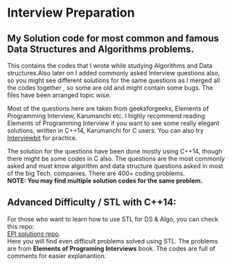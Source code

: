 # Interview Preparation
## My Solution code for most common and famous Data Structures and Algorithms problems.

This contains the codes that I wrote while studying Algorithms and Data structures.Also 
later on I added commonly asked Interview questions also, so you might see different solutions for the same questions as I merged all the codes together , so some are old and might contain some bugs.
The files have been arranged topic wise.

Most of the questions here are taken from geeksforgeeks, Elements of Programming Interview, Karumanchi etc. I highly recommend reading Elements of Programming Interview if you want to see some really elegant solutions, written in C++14, Karumanchi for C users. You can also try [Interviewbit](https://www.interviewbit.com/) for practice.

The solution for the questions have been done mostly using C++14, though there might be some codes in C also.
The questions are the most commonly asked and must know algorithm and data structure questions asked in most of the big Tech. companies.
There are 400+ coding problems.<br>
<b>NOTE: You may find multiple solution codes for the same problem.</b><br>

## Advanced Difficulty / STL with C++14:
For those who want to learn how to use STL for DS & Algo, you can check this repo:<br>
[EPI solutions repo](https://github.com/susantabiswas/epi-solutions). 
<br>Here you will find even difficult problems solved using STL. The problems are
from <strong>Elements of Programing Interviews</strong> book. The codes are full of comments for easier explanantion.
